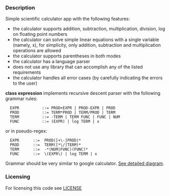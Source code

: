 ### Description
Simple scientific calculator app with the following features:

- the calculator supports addition, subtraction, multiplication, division, log on floating point numbers
- the calculator can solve simple linear equations with a single variable (namely, x), for simplicity, only addition, subtraction and multiplication operations are allowed
- the calculator supports parentheses in both modes
- the calculator has a language parser
- does not use any library that can accomplish any of the listed requirements
- the calculator handles all error cases (by carefully indicating the errors to the user)

**class expression** implements recursive descent parser with the following
grammar rules:
```
  EXPR          ::= PROD+EXPR | PROD-EXPR | PROD
  PROD          ::= TERM*PROD | TERM/PROD | TERM
  TERM          ::= -TERM | TERM FUNC | FUNC | NUM
  FUNC          ::= (EXPR) | log TERM | x
```
or in pseudo-regex:
```
  EXPR      ::=  PROD([+\-]PROD)*
  PROD      ::=  TERM([*\/]TERM)*
  TERM      ::=  -*(NUM|FUNC)(FUNC)*
  FUNC      ::=  \(EXPR\) | log TERM | x
```

Grammar should be very similar to google calculator.
[See detailed diagram](//cdn.rawgit.com/pps83/calc/master/diagram/index.html).

### Licensing 
For licensing this code see [LICENSE](../../blob/master/LICENSE)
